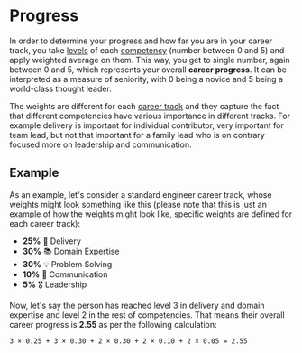 # Progress

In order to determine your progress and how far you are in your career track, you take [levels](competencies.md#levels) of each [competency](competencies.md) (number between 0 and 5) and apply weighted average on them. This way, you get to single number, again between 0 and 5, which represents your overall **career progress**. It can be interpreted as a measure of seniority, with 0 being a novice and 5 being a world-class thought leader.

The weights are different for each [career track](tracks/readme.md) and they capture the fact that different competencies have various importance in different tracks. For example delivery is important for individual contributor, very important for team lead, but not that important for a family lead who is on contrary focused more on leadership and communication.

## Example

As an example, let's consider a standard engineer career track, whose weights might look something like this (please note that this is just an example of how the weights might look like, specific weights are defined for each career track):

- **25%** 🚚 Delivery
- **30%** 📚 Domain Expertise
- **30%** 💡 Problem Solving
- **10%** 💬 Communication
- **5%** 🎖️ Leadership

Now, let's say the person has reached level 3 in delivery and domain expertise and level 2 in the rest of competencies. That means their overall career progress is **2.55** as per the following calculation:

`3 × 0.25 + 3 × 0.30 + 2 × 0.30 + 2 × 0.10 + 2 × 0.05 = 2.55`
